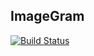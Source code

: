 ## ImageGram

[![Build Status](https://travis-ci.org/alonecuzzo/ImageGram.svg?branch=develop)](https://travis-ci.org/alonecuzzo/ImageGram)
